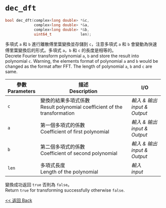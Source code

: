 # `dec_dft`

```c++
bool dec_dft(complex<long double> *&c,
             complex<long double> *&a,
             complex<long double> *&b,
             uint64_t             len);
```

多項式 `a` 和 `b` 進行離散傅里葉變換並存儲到 `c`，注意多項式 `a` 和 `b` 會變動為快速傅里葉變換后的形式。多項式 `a`，`b` 和 `c` 的長度是相等的。\
Decrete Fourier transform polynomial `a`, `b` and store the result into polynomial `c`. Warning, the elements format of polynomial `a` and `b` would be changed as the format after FFT. The length of polynomial `a`, `b` and `c` are same.

參數<br>Parameters|描述<br>Description|I/O
-|-|-
`c`|變換的結果多項式係數<br>Result polynomial coefficient of the transformation|*輸入 & 输出<br>input & Output*
`a`|第一個多項式的係數<br>Coefficient of first polynomial|*輸入 & 输出<br>input & Output*
`b`|第二個多項式的係數<br>Coefficient of second polynomial|*輸入 & 输出<br>input & Output*
`len`|多項式長度<br>Length of the polynomial|*輸入<br>input*

變換成功返回 `true` 否則為 `false`。\
Return `true` for transforming successfully otherwise `false`.

[<< 返回 Back](cover.md)
